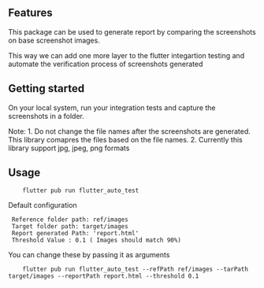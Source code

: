 <!-- 
This README describes the package. If you publish this package to pub.dev,
this README's contents appear on the landing page for your package.

For information about how to write a good package README, see the guide for
[writing package pages](https://dart.dev/guides/libraries/writing-package-pages). 

For general information about developing packages, see the Dart guide for
[creating packages](https://dart.dev/guides/libraries/create-library-packages)
and the Flutter guide for
[developing packages and plugins](https://flutter.dev/developing-packages). 
-->


## Features

This package can be used to generate report by comparing the screenshots on base screenshot images.

This way we can add one more layer to the flutter integartion testing and automate the verification process of screenshots generated

## Getting started

On your local system, run your integration tests and capture the screenshots in a folder.

Note:
    1. Do not change the file names after the screenshots are generated. This library comapres the files based on the file names.
    2. Currently this library support jpg, jpeg, png formats 

## Usage

```
    flutter pub run flutter_auto_test 
```

Default configuration 

```
 Reference folder path: ref/images
 Target folder path: target/images
 Report generated Path: 'report.html'
 Threshold Value : 0.1 ( Images should match 90%)
```

You can change these by passing it as arguments 

```
    flutter pub run flutter_auto_test --refPath ref/images --tarPath target/images --reportPath report.html --threshold 0.1
```
